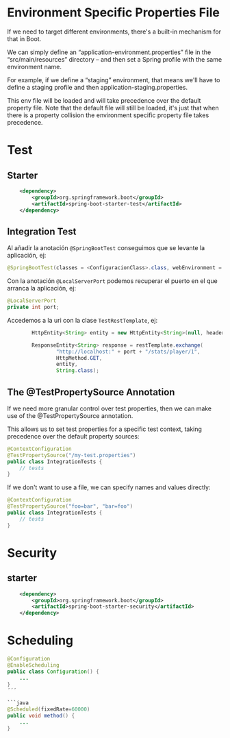 # Environment Specific Properties File
If we need to target different environments, there's a built-in mechanism for that in Boot.

We can simply define an “application-environment.properties” file in the “src/main/resources” directory – and then set a Spring profile with the same environment name.

For example, if we define a “staging” environment, that means we'll have to define a staging profile and then application-staging.properties.

This env file will be loaded and will take precedence over the default property file. Note that the default file will still be loaded, it's just that when there is a property collision the environment specific property file takes precedence.

# Test

## Starter

```xml
	<dependency>
		<groupId>org.springframework.boot</groupId>
		<artifactId>spring-boot-starter-test</artifactId>
	</dependency>
```

## Integration Test

Al añadir la anotación ```@SpringBootTest``` conseguimos que se levante la aplicación, ej:

```java
@SpringBootTest(classes = <ConfiguracionClass>.class, webEnvironment = SpringBootTest.WebEnvironment.RANDOM_PORT)
```

Con la anotación ```@LocalServerPort``` podemos recuperar el puerto en el que arranca la aplicación, ej:

```java
@LocalServerPort
private int port;
```

Accedemos a la uri con la clase ```TestRestTemplate```, ej:

```java
		HttpEntity<String> entity = new HttpEntity<String>(null, headers);

		ResponseEntity<String> response = restTemplate.exchange(
				"http://localhost:" + port + "/stats/player/1",
				HttpMethod.GET,
				entity,
				String.class);

```

## The @TestPropertySource Annotation
If we need more granular control over test properties, then we can make use of the @TestPropertySource annotation.

This allows us to set test properties for a specific test context, taking precedence over the default property sources:

```java
@ContextConfiguration
@TestPropertySource("/my-test.properties")
public class IntegrationTests {
    // tests
}
```

If we don't want to use a file, we can specify names and values directly:

```java
@ContextConfiguration
@TestPropertySource("foo=bar", "bar=foo")
public class IntegrationTests {
    // tests
}
```

# Security

## starter
```xml
	<dependency>
		<groupId>org.springframework.boot</groupId>
		<artifactId>spring-boot-starter-security</artifactId>
	</dependency>
```

# Scheduling

```java
@Configuration
@EnableScheduling
public class Configuration() {
	...
}
´´´

```java
@Scheduled(fixedRate=60000)
public void method() {
	...
}
```
